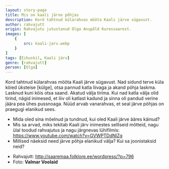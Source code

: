 ```yaml
---
layout: story-page
title: Mis on kaali järve põhjas
description: Kord tahtnud külarahvas mööta Kaali järve sügavust.
author: rahvajutt
origin: Rahvajutu jutustanud Olga Anupõld Kuressaarest.
images: [
    {
        src: kaali-jarv.webp
    }
]
tags: [Eikuskil, Kaali järv]
genre: [rahvajutt]
person: [Olga]
---
```


<!-- # {{$doc.title}} -->

Kord tahtnud külarahvas mööta Kaali järve sügavust. Nad sidund terve küla köied üksteise \[külge\], otsa pannud katla liivaga ja akand pöhja laskma. Lasknud kuni köis otsa saand. Akatud välja tirima. Kui nad katla välja olid tirind, nägid inimesed, et liiv oli katlast kadund ja sinna oli pandud verine jäära pea ühes pussnoaga. Nüüd arvab vanarahvas, et seal järve pöhjas on praegugi elanikud sees.


<story-author :author="author" :origin="origin"></story-author>


<details-wrapper summary="Mis mõtted tekkisid?" >

- Mida oled sina mõelnud ja tundnud, kui oled Kaali järve ääres käinud?
- Mis sa arvad, miks tekitab Kaali järv inimestes selliseid mõtteid, nagu ülal toodud rahvajutus ja nagu järgnevas lühifilmis: https://www.youtube.com/watch?v=GVWPTDdNlZg
- Millised näeksid need järve põhja elanikud välja? Kui sa joonistaksid neid?

</details-wrapper>


<details-wrapper summary="Allikad" class="text-sm" icon="icon-park-outline:document-folder">

- Rahvajutt: http://saaremaa.folklore.ee/wordpress/?p=796
- Foto: **Valmar Voolaid**

</details-wrapper>



